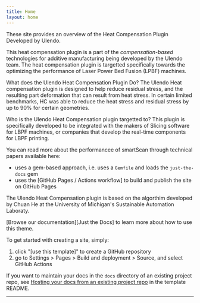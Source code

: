 ```yaml
---
title: Home
layout: home
---
```


These site provides an overview of the Heat Compensation Plugin Developed by Ulendo. 

This heat compensation plugin is a part of the *compensation-based* technologies for additive manufacturing being developed by the Ulendo team. The heat compensation plugin is targetted specifically towards the optimizing the performance of Laser Power Bed Fusion (LPBF) machines.

What does the Ulendo Heat Compensation Plugin Do?
The Ulendo Heat compensation plugin is designed to help reduce residual stress, and the resulting part deformation that can result from heat stress. In certain limited benchmarks, HC was able to reduce the heat stress and residual stress by up to 90% for certain geometries. 

Who is the Ulendo Heat Compensation plugin targetted to?
This plugin is specifically developed to be integrated with the makers of Slicing software for LBPF machines, or companies that develop the real-time components for LBPF printing.

You can read more about the performancee of smartScan through technical papers available here:

- uses a gem-based approach, i.e. uses a `Gemfile` and loads the `just-the-docs` gem
- uses the [GitHub Pages / Actions workflow] to build and publish the site on GitHub Pages

The Ulendo Heat Compensation plugin is based on the algorthim developed by Chuan He at the University of Michigan's Sustainable Automation Laboraty.

[Browse our documentation][Just the Docs] to learn more about how to use this theme.

To get started with creating a site, simply:

1. click "[use this template]" to create a GitHub repository
2. go to Settings > Pages > Build and deployment > Source, and select GitHub Actions

If you want to maintain your docs in the `docs` directory of an existing project repo, see [Hosting your docs from an existing project repo](https://github.com/just-the-docs/just-the-docs-template/blob/main/README.md#hosting-your-docs-from-an-existing-project-repo) in the template README.

----

[^1]: [Visit Ulendo.io to learn more](https://www.ulendo.io/).
[Ulendo]: https://www.ulendo.io/
[Just the Docs]: https://just-the-docs.github.io/just-the-docs/
[GitHub Pages]: https://docs.github.com/en/pages
[README]: https://github.com/just-the-docs/just-the-docs-template/blob/main/README.md
[Jekyll]: https://jekyllrb.com
[GitHub Pages / Actions workflow]: https://github.blog/changelog/2022-07-27-github-pages-custom-github-actions-workflows-beta/
[use this template]: https://github.com/just-the-docs/just-the-docs-template/generate
